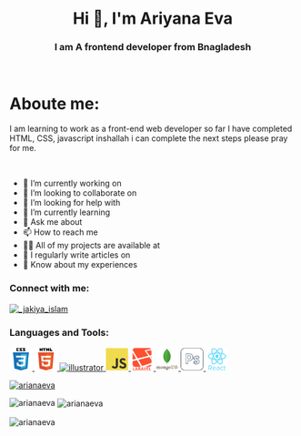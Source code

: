 <h1 align="center">Hi 👋, I'm Ariyana Eva</h1>
<h3 align="center">I am A frontend developer from Bnagladesh</h3>
<img src="">

<h1>Aboute me:</h1>
<p>I am learning to work as a front-end web developer so far I have completed HTML, CSS, javascript inshallah i can complete the next steps please pray for me.</p>
<br>
<Ul type="round">
  <li>🔭 I’m currently working on</li>
  <li>👯 I’m looking to collaborate on</li>
  <li>🤝 I’m looking for help with</li>
  <li>🌱 I’m currently learning</li>
  <li>💬 Ask me about</li>
  <li>📫 How to reach me</li>
  <li>👨‍💻 All of my projects are available at</li>
  <li>📝 I regularly write articles on</li>
  <li>📄 Know about my experiences</li>
</Ul>

<h3 align="left">Connect with me:</h3>
<p align="left">
<a href="https://instagram.com/_jakiya_islam" target="blank"><img align="center" src="https://raw.githubusercontent.com/rahuldkjain/github-profile-readme-generator/master/src/images/icons/Social/instagram.svg" alt="_jakiya_islam" height="30" width="40" /></a>
</p>


<h3 align="left">Languages and Tools:</h3>
<p align="left"> <a href="https://www.w3schools.com/css/" target="_blank" rel="noreferrer"> <img src="https://raw.githubusercontent.com/devicons/devicon/master/icons/css3/css3-original-wordmark.svg" alt="css3" width="40" height="40"/> </a> <a href="https://www.w3.org/html/" target="_blank" rel="noreferrer"> <img src="https://raw.githubusercontent.com/devicons/devicon/master/icons/html5/html5-original-wordmark.svg" alt="html5" width="40" height="40"/> </a> <a href="https://www.adobe.com/in/products/illustrator.html" target="_blank" rel="noreferrer"> <img src="https://www.vectorlogo.zone/logos/adobe_illustrator/adobe_illustrator-icon.svg" alt="illustrator" width="40" height="40"/> </a> <a href="https://developer.mozilla.org/en-US/docs/Web/JavaScript" target="_blank" rel="noreferrer"> <img src="https://raw.githubusercontent.com/devicons/devicon/master/icons/javascript/javascript-original.svg" alt="javascript" width="40" height="40"/> </a> <a href="https://laravel.com/" target="_blank" rel="noreferrer"> <img src="https://raw.githubusercontent.com/devicons/devicon/master/icons/laravel/laravel-plain-wordmark.svg" alt="laravel" width="40" height="40"/> </a> <a href="https://www.mongodb.com/" target="_blank" rel="noreferrer"> <img src="https://raw.githubusercontent.com/devicons/devicon/master/icons/mongodb/mongodb-original-wordmark.svg" alt="mongodb" width="40" height="40"/> </a> <a href="https://www.photoshop.com/en" target="_blank" rel="noreferrer"> <img src="https://raw.githubusercontent.com/devicons/devicon/master/icons/photoshop/photoshop-line.svg" alt="photoshop" width="40" height="40"/> </a> <a href="https://reactjs.org/" target="_blank" rel="noreferrer"> <img src="https://raw.githubusercontent.com/devicons/devicon/master/icons/react/react-original-wordmark.svg" alt="react" width="40" height="40"/> </a> </p>
<p align="left"> <a href="https://github.com/ryo-ma/github-profile-trophy"><img src="https://github-profile-trophy.vercel.app/?username=arianaeva" alt="arianaeva" /></a> </p>

<p><img align="left" src="https://github-readme-stats.vercel.app/api/top-langs?username=arianaeva&show_icons=true&locale=en&layout=compact" alt="arianaeva" /></p>

<p>&nbsp;<img align="center" src="https://github-readme-stats.vercel.app/api?username=arianaeva&show_icons=true&locale=en" alt="arianaeva" /></p>

<p><img align="center" src="https://github-readme-streak-stats.herokuapp.com/?user=arianaeva&" alt="arianaeva" /></p>


